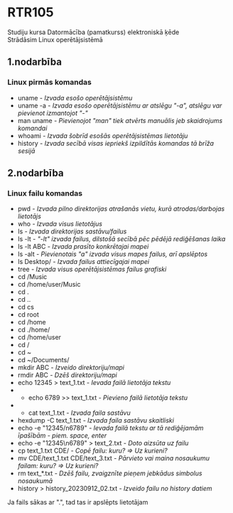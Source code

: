 # RTR105
Studiju kursa Datormācība (pamatkurss) elektroniskā ķēde  
Strādāsim Linux operētājsistēmā
  
  ## 1.nodarbība  
      
  ### Linux pirmās komandas

  - uname _- Izvada esošo operētājsistēmu_
  - uname -a _- Izvada esošo operētājsistēmu ar atslēgu "-a", atslēgu var pievienot izmantojot "-"_
  - man uname _- Pievienojot "man" tiek atvērts manuālis jeb skaidrojums komandai_
  - whoami _- Izvada šobrīd esošās operētājsistēmas lietotāju_
  - history _- Izvada secībā visas iepriekš izpildītās komandas tā brīža sesijā_

  ## 2.nodarbība   
      
  ### Linux failu komandas
  - pwd _- Izvada pilno direktorijas atrašanās vietu, kurā atrodas/darbojas lietotājs_
  - who  _- Izvada visus lietotājus_
  - ls _- Izvada direktorijas sastāvu/failus_
  - ls -lt _- "-lt" izvada failus, dilstošā secībā pēc pēdējā rediģēšanas laika_
  - ls -lt ABC _- Izvada prasīto konkrētajai mapei_
  - ls -alt _- Pievienotais "a" izvada visus mapes failus, arī apslēptos_
  - ls Desktop/ _- Izvada failus attiecīgajai mapei_
  - tree _- Izvada visus operētājsistēmas failus grafiski_
  - cd /Music
  - cd /home/user/Music
  - cd .
  - cd ..
  - cd cs
  - cd root
  - cd /home
  - cd ./home/
  - cd /home/user
  - cd /
  - cd ~
  - cd ~/Documents/
  - mkdir ABC _- Izveido direktoriju/mapi_
  - rmdir ABC _- Dzēš direktoriju/mapi_
  - echo 12345 > text_1.txt _- Ievada failā lietotāja tekstu_
  -   - echo 6789 >> text_1.txt _- Pievieno failā lietotāja tekstu_
  -   - cat text_1.txt _- Izvada faila sastāvu_
  - hexdump -C text_1.txt _- Izvada faila sastāvu skaitliski_
  - echo -e "12345/n6789" _- Ievada failā tekstu ar tā rediģējamām īpašībām - piem. space, enter_
  - echo -e "12345\n6789" > text_2.txt _- Doto aizsūta uz failu_
  - cp text_1.txt CDE/  _- Copē failu: kuru? => Uz kurieni?_
  - mv CDE/text_1.txt CDE/text_3.txt _- Pārvieto vai maina nosaukumu failam: kuru? => Uz kurieni?_
  - rm text_*.txt _- Dzēš failu, zvaigznīte pieņem jebkādus simbolus nosaukumā_
  - history > history_20230912_02.txt _- Izveido failu no history datiem_
    
  Ja fails sākas ar ".", tad tas ir apslēpts lietotājam
